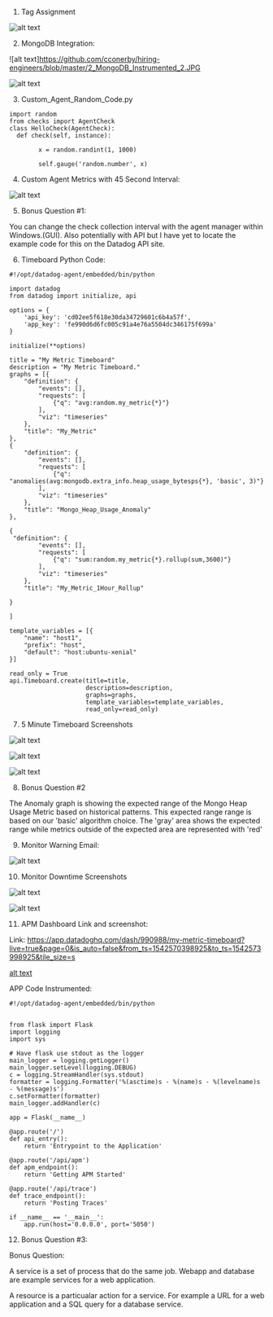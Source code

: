 1. Tag Assignment

![alt text](https://github.com/cconerby/hiring-engineers/blob/master/1_Assigning_Tags.JPG)

2. MongoDB Integration:

![alt text]https://github.com/cconerby/hiring-engineers/blob/master/2_MongoDB_Instrumented_2.JPG

![alt text](https://github.com/cconerby/hiring-engineers/blob/master/2_MongoDB_Instrumented.JPG)

3. Custom_Agent_Random_Code.py
```
import random
from checks import AgentCheck
class HelloCheck(AgentCheck):
  def check(self, instance):

        x = random.randint(1, 1000)

        self.gauge('random.number', x)
```
4. Custom Agent Metrics with 45 Second Interval:

![alt text](https://github.com/cconerby/hiring-engineers/blob/master/3_4_Custom_Agent_My_Metric_45_Seconds.JPG)

5. Bonus Question #1:

  You can change the check collection interval with the agent manager within Windows.(GUI).  Also potentially with API but I have yet to locate the example code for this on the Datadog API site.
  
6. Timeboard Python Code:

```
#!/opt/datadog-agent/embedded/bin/python

import datadog
from datadog import initialize, api

options = {
    'api_key': 'cd02ee5f618e30da34729601c6b4a57f',
    'app_key': 'fe990d6d6fc005c91a4e76a5504dc346175f699a'
}

initialize(**options)

title = "My Metric Timeboard"
description = "My Metric Timeboard."
graphs = [{
    "definition": {
        "events": [],
        "requests": [
            {"q": "avg:random.my_metric{*}"}
        ],
        "viz": "timeseries"
    },
    "title": "My_Metric"
},
{
    "definition": {
        "events": [],
        "requests": [
            {"q": "anomalies(avg:mongodb.extra_info.heap_usage_bytesps{*}, 'basic', 3)"}
        ],
        "viz": "timeseries"
    },
    "title": "Mongo_Heap_Usage_Anomaly"
},

{
 "definition": {
        "events": [],
        "requests": [
            {"q": "sum:random.my_metric{*}.rollup(sum,3600)"}
        ],
        "viz": "timeseries"
    },
    "title": "My_Metric_1Hour_Rollup"

}

]

template_variables = [{
    "name": "host1",
    "prefix": "host",
    "default": "host:ubuntu-xenial"
}]

read_only = True
api.Timeboard.create(title=title,
                     description=description,
                     graphs=graphs,
                     template_variables=template_variables,
                     read_only=read_only)
 ```
 7. 5 Minute Timeboard Screenshots
 
 ![alt text](https://github.com/cconerby/hiring-engineers/blob/master/9_10_5Minute_Timeboard_1.JPG)
 
 ![alt text](https://github.com/cconerby/hiring-engineers/blob/master/9_10_5Minute_Timeboard_2.JPG)
 
 ![alt text](https://github.com/cconerby/hiring-engineers/blob/master/9_10_5Minute_Timeboard_3.JPG)
 
 8. Bonus Question #2
 
 The Anomaly graph is showing the expected range of the Mongo Heap Usage Metric based on historical patterns.  This expected range range is based on our 'basic' algorithm choice.  The 'gray' area shows the expected range while metrics outside of the expected area are represented with 'red'
 
 9. Monitor Warning Email:
 
 ![alt text](https://github.com/cconerby/hiring-engineers/blob/master/11_Monitor_Email.JPG)
 
 10. Monitor Downtime Screenshots

![alt text](https://github.com/cconerby/hiring-engineers/blob/master/12_Monitor_Downtime_email_weeknights.JPG)

![alt text](https://github.com/cconerby/hiring-engineers/blob/master/12_Monitor_Downtime_email_weekends.JPG)


 
 11. APM Dashboard Link and screenshot:
 
Link:  https://app.datadoghq.com/dash/990988/my-metric-timeboard?live=true&page=0&is_auto=false&from_ts=1542570398925&to_ts=1542573998925&tile_size=s

[alt text](https://github.com/cconerby/hiring-engineers/blob/master/13_APM_Dashboard.JPG)

APP Code Instrumented:
```
#!/opt/datadog-agent/embedded/bin/python


from flask import Flask
import logging
import sys

# Have flask use stdout as the logger
main_logger = logging.getLogger()
main_logger.setLevel(logging.DEBUG)
c = logging.StreamHandler(sys.stdout)
formatter = logging.Formatter('%(asctime)s - %(name)s - %(levelname)s - %(message)s')
c.setFormatter(formatter)
main_logger.addHandler(c)

app = Flask(__name__)

@app.route('/')
def api_entry():
    return 'Entrypoint to the Application'

@app.route('/api/apm')
def apm_endpoint():
    return 'Getting APM Started'

@app.route('/api/trace')
def trace_endpoint():
    return 'Posting Traces'

if __name__ == '__main__':
    app.run(host='0.0.0.0', port='5050')
```

12. Bonus Question #3:

Bonus Question:

A service is a set of process that do the same job.
Webapp and database are example services for a web application.

A resource is a particualar action for a service. 
For example a URL for a web application and a SQL query for a database service.


 
 

 

  
